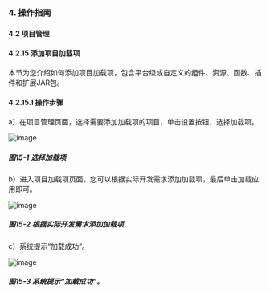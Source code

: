 ### 4. 操作指南

#### 4.2 项目管理

#### 4.2.15 添加项目加载项

本节为您介绍如何添加项目加载项，包含平台级或自定义的组件、资源、函数、插件和扩展JAR包。

#### 4.2.15.1 操作步骤

a）在项目管理页面，选择需要添加加载项的项目，单击设置按钮，选择加载项。

![image](https://user-images.githubusercontent.com/79617492/196402658-7fe125f9-515f-4ff0-b6bc-0e68e5d16afd.png)

##### 图15-1 选择加载项

b）进入项目加载项页面，您可以根据实际开发需求添加加载项，最后单击加载应用即可。

![image](https://user-images.githubusercontent.com/79617492/196402681-4a97d870-b179-42f4-b044-2e1c4f644b41.png)

##### 图15-2 根据实际开发需求添加加载项

c）系统提示“加载成功”。

![image](https://user-images.githubusercontent.com/79617492/196402700-477da6ef-3acc-460a-bd74-dbc3492c0395.png)

##### 图15-3 系统提示“加载成功”。
